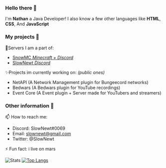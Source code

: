 ### Hello there 👋

I'm **Nathan** a Java Developer!
I also know a few other languages like **HTML**, **CSS**, And **JavaScript**

### My projects 📁

🌱Servers I am a part of:
- [SnowMC *Minecraft + Discord*](https://discord.snowmc.net/)  
- [SlowNewt *Discord*](https://discord.slownewt.net/)

✨Projects im currently working on: *(public ones)*
- NetAPI (A Network Management plugin for Bungeecord networks)
- Bedwars (A Bedwars plugin for YouTube recordings)
- Event Core (A Event plugin + Server made for YouTubers and streamers)

### Other information 💬

📫 How to reach me:
- Discord: SlowNewt#0069
- Email: slownewt@gmail.com
- Twitter: @SlowNewt

⚡ Fun fact: i live on mars

![Stats](https://github-readme-stats.vercel.app/api?username=slownewt&show_icons=true)
[![Top Langs](https://github-readme-stats.vercel.app/api/top-langs/?username=slownewt)](https://github.com/slownewt/github-readme-stats)

